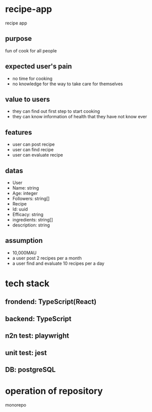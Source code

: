 # recipe-app
recipe app

## purpose
fun of cook for all people

## expected user's pain
 - no time for cooking
 - no knowledge for the way to take care for themselves

## value to users
 - they can find out first step to start cooking
 - they can know information of health that they have not know ever

## features
 - user can post recipe
 - user can find recipe
 - user can evaluate recipe

## datas
 - User
  - Name: string
  - Age: integer
  - Followers: string[]
 - Recipe
  - Id: uuid
  - Efficacy: string
  - ingredients: string[]
  - description: string

## assumption
 - 10,000MAU
 - a user post 2 recipes per a month
 - a user find and evaluate 10 recipes per a day

# tech stack
## frondend: TypeScript(React)
## backend: TypeScript
## n2n test: playwright
## unit test: jest
## DB: postgreSQL

# operation of repository
monorepo